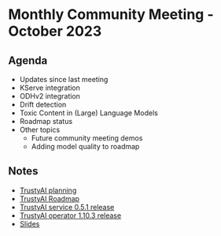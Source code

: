 # Monthly Community Meeting - October 2023

## Agenda

- Updates since last meeting
- KServe integration
- ODHv2 integration
- Drift detection
- Toxic Content in (Large) Language Models
- Roadmap status
- Other topics
  - Future community meeting demos
  - Adding model quality to roadmap

## Notes

- [TrustyAI planning](https://github.com/orgs/trustyai-explainability/projects/12)
- [TrustyAI Roadmap](https://github.com/orgs/trustyai-explainability/projects/10)
- [TrustyAI service 0.5.1 release](https://github.com/trustyai-explainability/trustyai-explainability/releases/tag/v0.5.1)
- [TrustyAI operator 1.10.3 release](https://github.com/trustyai-explainability/trustyai-service-operator/releases/tag/v1.10.3)
- [Slides](2023-10-slides.pdf)
